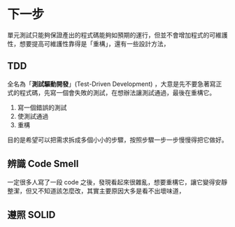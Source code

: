 # 下一步

單元測試只能夠保證產出的程式碼能夠如預期的運行，但並不會增加程式的可維護性，想要提高可維護性靠得是「重構」，還有一些設計方法，

## TDD

全名為「**測試驅動開發**」(Test-Driven Development) ，大意是先不要急著寫正式的程式碼，先寫一個會失敗的測試，在想辦法讓測試通過，最後在重構它。

1. 寫一個錯誤的測試
2. 使測試通過
3. 重構

目的是希望可以把需求拆成多個小小的步驟，按照步驟一步一步慢慢得把它做好。

## 辨識 Code Smell

一定很多人寫了一段 code 之後，發現看起來很雜亂，想要重構它，讓它變得安靜整潔，但又不知道該怎麼改，其實主要原因大多是看不出壞味道，

## 遵照 SOLID
